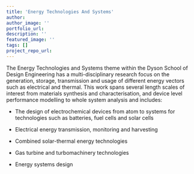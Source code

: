 ```yaml
---
title: 'Energy Technologies And Systems'
author:
author_image: ''
portfolio_url:
description: ''
featured_image: ''
tags: []
project_repo_url:
---
```


The Energy Technologies and Systems theme within the Dyson School of Design Engineering has a multi-disciplinary research focus on the generation, storage, transmission and usage of different energy vectors such as electrical and thermal. This work spans several length scales of interest from materials synthesis and characterisation, and device level performance modelling to whole system analysis and includes:

* The design of electrochemical devices from atom to systems for technologies such as batteries, fuel cells and solar cells

* Electrical energy transmission, monitoring and harvesting

* Combined solar-thermal energy technologies

* Gas turbine and turbomachinery technologies

* Energy systems design

